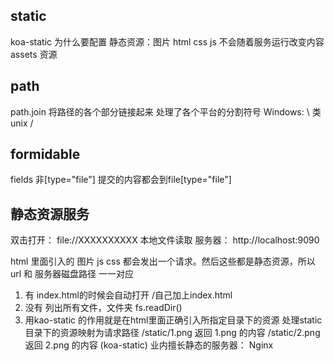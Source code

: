 ## static
koa-static
为什么要配置
静态资源：图片 html css js
不会随着服务运行改变内容
assets 资源

## path
path.join 将路径的各个部分链接起来 处理了各个平台的分割符号 Windows: \ 类unix /

## formidable
fields 非[type="file"] 提交的内容都会到file[type="file"]

## 静态资源服务
双击打开：
file://XXXXXXXXXX 本地文件读取
服务器：
http://localhost:9090
<!-- 访问图片的时候 发了一个请求 -->
html 里面引入的 图片 js css 都会发出一个请求。然后这些都是静态资源，所以 url 和 服务器磁盘路径 一一对应
1. 有 index.html的时候会自动打开 /自己加上index.html
2. 没有 列出所有文件，文件夹 fs.readDir()
3. 用kao-static 的作用就是在html里面正确引入所指定目录下的资源
处理static目录下的资源映射为请求路径
/static/1.png 返回 1.png 的内容
/static/2.png 返回 2.png 的内容
(koa-static)
业内擅长静态的服务器： Nginx